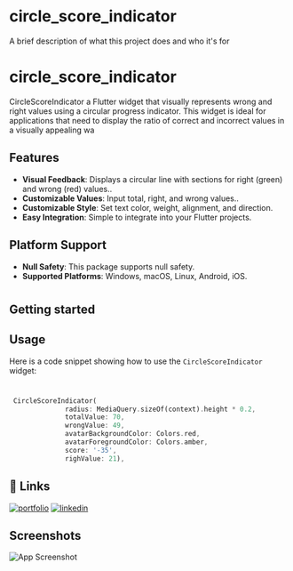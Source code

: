
# circle_score_indicator

A brief description of what this project does and who it's for

# circle_score_indicator


CircleScoreIndicator a Flutter widget that visually represents wrong and right values using a circular progress indicator. This widget is ideal for applications that need to display the ratio of correct and incorrect values in a visually appealing wa
## Features

- **Visual Feedback**: Displays a circular line with sections for right (green) and wrong (red) values..
- **Customizable Values**: Input total, right, and wrong values..
- **Customizable Style**: Set text color, weight, alignment, and direction.
- **Easy Integration**: Simple to integrate into your Flutter projects.
## Platform Support

- **Null Safety**: This package supports null safety.
- **Supported Platforms**: Windows, macOS, Linux, Android, iOS.
#
## Getting started


## Usage

Here is a code snippet showing how to use the `CircleScoreIndicator` widget:

#

```dart
 CircleScoreIndicator(
              radius: MediaQuery.sizeOf(context).height * 0.2,
              totalValue: 70,
              wrongValue: 49,
              avatarBackgroundColor: Colors.red,
              avatarForegroundColor: Colors.amber,
              score: '-35',
              righValue: 21),
```


## 🔗 Links
[![portfolio](https://img.shields.io/badge/my_portfolio-000?style=for-the-badge&logo=ko-fi&logoColor=white)](http://hmtechs.unaux.com/)
[![linkedin](https://img.shields.io/badge/linkedin-0A66C2?style=for-the-badge&logo=linkedin&logoColor=white)](https://www.linkedin.com/in/hanan0007?utm_source=share&utm_campaign=share_via&utm_content=profile&utm_medium=android_app)


## Screenshots

![App Screenshot](https://drive.google.com/file/d/1MUHoV4qJAlwB7vl-IZgf5pqEvRlCtxJK/view?usp=drivesdk)

